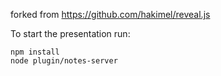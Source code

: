 forked from https://github.com/hakimel/reveal.js

To start the presentation run:
```
npm install
node plugin/notes-server
```